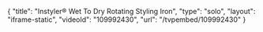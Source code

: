 {
    "title": "Instyler&reg; Wet To Dry Rotating Styling Iron",
    "type": "solo",
    "layout": "iframe-static",
    "videoId": "109992430",
    "url": "\/tvpembed\/109992430"
}